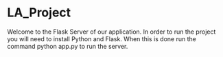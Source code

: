 # LA_Project
Welcome to the Flask Server of our application.
In order to run the project you will need to install Python and Flask.
When this is done run the command python app.py to run the server.